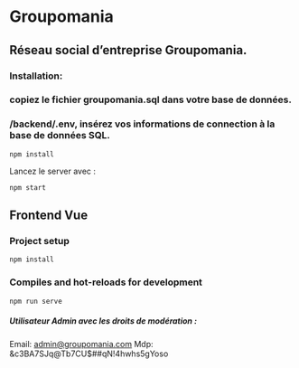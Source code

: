 # Groupomania

## Réseau social d’entreprise Groupomania.

### Installation:

### copiez le fichier groupomania.sql dans votre base de données.
### /backend/.env, insérez vos informations de connection à la base de données SQL.

```
npm install
```

Lancez le server avec :

```
npm start
```

## Frontend Vue

### Project setup

```
npm install
```

### Compiles and hot-reloads for development

```
npm run serve
```

##### Utilisateur Admin avec les droits de modération :

Email: admin@groupomania.com Mdp: &c3BA7SJq@Tb7CU$##qN!4hwhs5gYoso
  